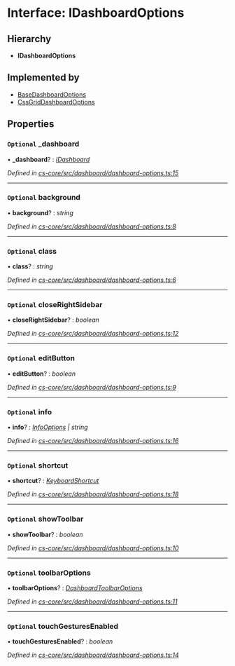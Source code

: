 # Interface: IDashboardOptions

## Hierarchy

* **IDashboardOptions**

## Implemented by

* [BaseDashboardOptions](../classes/_cs_core_src_dashboard_dashboard_options_.basedashboardoptions.md)
* [CssGridDashboardOptions](../classes/_cs_core_src_dashboard_css_grid_dashboard_options_.cssgriddashboardoptions.md)

## Properties

### `Optional` _dashboard

• **_dashboard**? : *[IDashboard](_cs_core_src_dashboard_dashboard_.idashboard.md)*

*Defined in [cs-core/src/dashboard/dashboard-options.ts:15](https://github.com/RichardHovenkamp/csnext/blob/872f0bfe/packages/cs-core/src/dashboard/dashboard-options.ts#L15)*

___

### `Optional` background

• **background**? : *string*

*Defined in [cs-core/src/dashboard/dashboard-options.ts:8](https://github.com/RichardHovenkamp/csnext/blob/872f0bfe/packages/cs-core/src/dashboard/dashboard-options.ts#L8)*

___

### `Optional` class

• **class**? : *string*

*Defined in [cs-core/src/dashboard/dashboard-options.ts:6](https://github.com/RichardHovenkamp/csnext/blob/872f0bfe/packages/cs-core/src/dashboard/dashboard-options.ts#L6)*

___

### `Optional` closeRightSidebar

• **closeRightSidebar**? : *boolean*

*Defined in [cs-core/src/dashboard/dashboard-options.ts:12](https://github.com/RichardHovenkamp/csnext/blob/872f0bfe/packages/cs-core/src/dashboard/dashboard-options.ts#L12)*

___

### `Optional` editButton

• **editButton**? : *boolean*

*Defined in [cs-core/src/dashboard/dashboard-options.ts:9](https://github.com/RichardHovenkamp/csnext/blob/872f0bfe/packages/cs-core/src/dashboard/dashboard-options.ts#L9)*

___

### `Optional` info

• **info**? : *[InfoOptions](../classes/_cs_core_src_dashboard_dashboard_options_.infooptions.md) | string*

*Defined in [cs-core/src/dashboard/dashboard-options.ts:16](https://github.com/RichardHovenkamp/csnext/blob/872f0bfe/packages/cs-core/src/dashboard/dashboard-options.ts#L16)*

___

### `Optional` shortcut

• **shortcut**? : *[KeyboardShortcut](../classes/_cs_core_src_utils_keyboard_shortcut_.keyboardshortcut.md)*

*Defined in [cs-core/src/dashboard/dashboard-options.ts:18](https://github.com/RichardHovenkamp/csnext/blob/872f0bfe/packages/cs-core/src/dashboard/dashboard-options.ts#L18)*

___

### `Optional` showToolbar

• **showToolbar**? : *boolean*

*Defined in [cs-core/src/dashboard/dashboard-options.ts:10](https://github.com/RichardHovenkamp/csnext/blob/872f0bfe/packages/cs-core/src/dashboard/dashboard-options.ts#L10)*

___

### `Optional` toolbarOptions

• **toolbarOptions**? : *[DashboardToolbarOptions](../classes/_cs_core_src_dashboard_dashboard_toolbar_options_.dashboardtoolbaroptions.md)*

*Defined in [cs-core/src/dashboard/dashboard-options.ts:11](https://github.com/RichardHovenkamp/csnext/blob/872f0bfe/packages/cs-core/src/dashboard/dashboard-options.ts#L11)*

___

### `Optional` touchGesturesEnabled

• **touchGesturesEnabled**? : *boolean*

*Defined in [cs-core/src/dashboard/dashboard-options.ts:14](https://github.com/RichardHovenkamp/csnext/blob/872f0bfe/packages/cs-core/src/dashboard/dashboard-options.ts#L14)*
